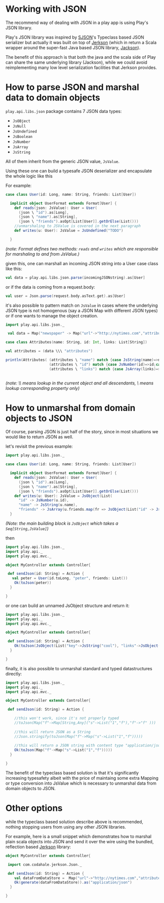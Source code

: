 # Working with JSON

The recommend way of dealing with JSON in a play app is using Play's JSON library. 

Play's JSON library was inspired by [SJSON](https://github.com/debasishg/sjson)'s Typeclass based JSON serializer but actually it was built on top of [Jerkson](https://github.com/codahale/jerkson/) (which in return a Scala wrapper around the super-fast Java based JSON library, [Jackson](http://jackson.codehaus.org/)). 

The benefit of this approach is that both the java and the scala side of Play can share the same underlying library (Jackson), while we could avoid reimplementing many low level serialization facilities that Jerkson provides.

# How to parse JSON and marshal data to domain objects

 ```play.api.libs.json``` package contains 7 JSON data types: 

* ```JsOBject```
* ```JsNull```
* ```JsUndefined```
* ```JsBoolean```
* ```JsNumber```
* ```JsArray```
* ```JsString```

All of them inherit from the generic JSON value, ```JsValue```.

Using these one can build a typesafe JSON deserializer and encapsulate the whole logic like this

For example:

```scala
case class User(id: Long, name: String, friends: List[User])

  implicit object UserFormat extends Format[User] {
    def reads(json: JsValue): User = User(
      (json \ "id").as[Long],
      (json \ "name").as[String],
      (json \ "friends").asOpt[List[User]].getOrElse(List()))
    //unmarshaling to JSValue is covered in the next paragraph
    def writes(u: User): JsValue = JsUndefined("TODO")  

  }
```
_(note: Format defines two methods: ```reads``` and ```writes``` which are responsible for marshaling to and from JsValue.)_

given this, one can marshall an incoming JSON string into a User case class like this:  

```scala
val data = play.api.libs.json.parse(incomingJSONstring).as[User]
```

or if the data is coming from a request.body:

```scala
val user = Json.parse(request.body.asText.get).as[User]
```


it's also possible to pattern match on ```JsValue``` in cases where the underlying JSON type is not homogenous (say a JSON Map with different JSON types) or if one wants to manage the object creation.

```scala
import play.api.libs.json._

 val data = Map("newspaper" -> Map("url"->"http://nytimes.com","attributes"-> Map("name"->"nytimes", "country"->"US","id"->25), "links"->List("http://link1","http://link2")))

case class Attributes(name: String, id: Int, links: List[String])

val attributes = (data \\\ "attributes") 

println(Attributes( (attributes \ "name") match {case JsString(name)=>name;case _ => ""},
                    (attributes \ "id") match {case JsNumber(id)=>id;case _ => 0},
                    (attributes \ "links") match {case JsArray(links)=>links;case _ => Nil}))
   
```
_(note: \\\ means lookup in the current object and all descendants, \ means lookup corresponding property only)_

 

# How to unmarshal from domain objects to JSON

Of course, parsing JSON is just half of the story, since in most situations we would like to return JSON as well.

let's revisit the previous example:
```scala
import play.api.libs.json._

case class User(id: Long, name: String, friends: List[User])

  implicit object UserFormat extends Format[User] {
    def reads(json: JsValue): User = User(
      (json \ "id").as[Long],
      (json \ "name").as[String],
      (json \ "friends").asOpt[List[User]].getOrElse(List()))
    def writes(u: User): JsValue = JsObject(List(
      "id" -> JsNumber(u.id),
      "name" -> JsString(u.name),
      "friends" -> JsArray(u.friends.map(fr => JsObject(List("id" -> JsNumber(fr.id), "name" -> JsString(fr.name))))))) 
  }
```
_(Note: the main building block is ```JsObject``` which takes a ```Seq[String,JsValue]```)_

then

```scala
import play.api.libs.json._
import play.api._
import play.api.mvc._

object MyController extends Controller{

 def sendJson(id: String) = Action {
   val peter = User(id.toLong, "peter", friends: List())
    Ok(toJson(peter))
  }

}
```
or one can build an unnamed JsObject structure and return it:

```scala
import play.api.libs.json._
import play.api._
import play.api.mvc._

object MyController extends Controller{

 def sendJson(id: String) = Action {
    Ok(toJson(JsObject(List("key"->JsString("cool"), "links"->JsObject(List("name"->JsString("foo"), "links" ->JsArray(List(JsNumber(25)))))))))
  }

}
```

finally, it is also possible to unmarshal standard and typed datastructures directly:

```scala
import play.api.libs.json._
import play.api._
import play.api.mvc._

object MyController extends Controller{

 def sendJson(id: String) = Action {

    //this won't work, since it's not properly typed
    //toJson(Map("f"->Map[String,Any]("s"->List("1","f"),"f"->"f" )))
    
    //this will return JSON as a String
    //Json.stringify(toJson(Map("f"->Map("s"->List("1","f"))))) 
    
    //this will return a JSON string with content type "application/json"
    Ok(toJson(Map("f"->Map("s"->List("1","f")))))
  }

}
```

The benefit of the typeclass based solution is that it's significantly increasing typesafety albeit with the price of maintaing some extra Mapping or type conversion into JsValue which is necessary to unmarshal data from domain objects to JSON.


# Other options

while the typeclass based solution describe above is recommended, nothing stopping users from using any other JSON libraries.

For example, here is a small snippet which demonstrates how to marshal plain scala objects into JSON and send it over the wire using the bundled, reflection based [Jerkson](https://github.com/codahale/jerkson/) library:
```scala
object MyController extends Controller{

 import com.codahale.jerkson.Json._

 def sendJson(id: String) = Action {
    val dataFromDataStore =  Map("url"->"http://nytimes.com","attributes"-> Map("name"->"nytimes", "country"->"US","id"->25), "links"->List("http://link1","http://link2")
    Ok(generate(dataFromDataStore)).as("application/json")
  }

}
```